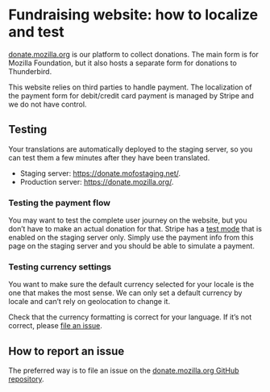 # Fundraising website: how to localize and test

[donate.mozilla.org](https://donate.mozilla.org) is our platform to collect donations. The main form is for Mozilla Foundation, but it also hosts a separate form for donations to Thunderbird.

This website relies on third parties to handle payment. The localization of the payment form for debit/credit card payment is managed by Stripe and we do not have control.

## Testing

Your translations are automatically deployed to the staging server, so you can test them a few minutes after they have been translated.

* Staging server: https://donate.mofostaging.net/​.
* Production server: https://donate.mozilla.org/.

### Testing the payment flow

You may want to test the complete user journey on the website, but you don’t have to make an actual donation for that. Stripe has a [test mode](https://stripe.com/docs/testing#cards) that is enabled on the staging server only. Simply use the payment info from this page on the staging server and you should be able to simulate a payment.

### Testing currency settings

You want to make sure the default currency selected for your locale is the one that makes the most sense. We can only set a default currency by locale and can’t rely on geolocation to change it.

Check that the currency formatting is correct for your language. If it’s not correct, please [file an issue](#How-to-report-an-issue).

## How to report an issue

The preferred way is to file an issue on the [donate.mozilla.org GitHub repository](https://github.com/mozilla/donate.mozilla.org/issues/new).
